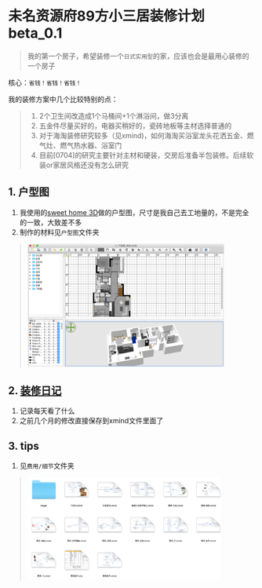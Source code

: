 # 未名资源府89方小三居装修计划 beta_0.1

> 我的第一个房子，希望装修一个`日式实用型`的家，应该也会是最用心装修的一个房子

核心：`省钱！省钱！省钱！`

我的装修方案中几个比较特别的点：
> 1. 2个卫生间改造成1个马桶间+1个淋浴间，做3分离
> 2. 五金件尽量买好的，电器买稍好的，瓷砖地板等主材选择普通的
> 3. 对于海淘装修研究较多（见xmind)，如何海淘买浴室龙头花洒五金、燃气灶、燃气热水器、浴室门
> 4. 目前[0704]的研究主要针对主材和硬装，交房后准备半包装修。后续软装or家居风格还没有怎么研究

## 1. 户型图
1. 我使用的[sweet home 3D](http://www.sweethome3d.com/)做的户型图，尺寸是我自己去工地量的，不是完全的一致，大致差不多
2. 制作的材料见`户型图`文件夹

> <img src="add-on/swh3d.jpg" alt="drawing" width="400px"/>

## 2. [装修日记](Daily.md)
1. 记录每天看了什么
2. 之前几个月的修改直接保存到xmind文件里面了

## 3. tips
1. 见`费用/细节`文件夹

> <img src="add-on/xmind_list.jpg" alt="drawing" width="400px"/>

